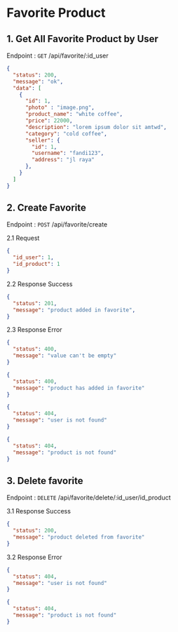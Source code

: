 # Favorite Product

## 1. Get All Favorite Product by User

Endpoint : `GET` /api/favorite/:id_user

```json
{
  "status": 200,
  "message": "ok",
  "data": [
    {
      "id": 1,
      "photo" : "image.png",
      "product_name": "white coffee",
      "price": 22000,
      "description": "lorem ipsum dolor sit amtwd",
      "category": "cold coffee",
      "seller": {
        "id": 1,
        "username": "fandi123",
        "address": "jl raya"
      },
    }
  ]
}
```

## 2. Create Favorite

Endpoint : `POST` /api/favorite/create

2.1 Request
```json
{
  "id_user": 1,
  "id_product": 1
}
```

2.2 Response Success
```json
{
  "status": 201,
  "message": "product added in favorite",
}
```

2.3 Response Error
```json
{
  "status": 400,
  "message": "value can't be empty"
}

{
  "status": 400,
  "message": "product has added in favorite"
}

{
  "status": 404,
  "message": "user is not found"
}

{
  "status": 404,
  "message": "product is not found"
}
```

## 3. Delete favorite

Endpoint : `DELETE` /api/favorite/delete/:id_user/id_product

3.1 Response Success
```json
{
  "status": 200,
  "message": "product deleted from favorite"
}
```

3.2 Response Error
```json
{
  "status": 404,
  "message": "user is not found"
}

{
  "status": 404,
  "message": "product is not found"
}
```